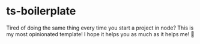 # ts-boilerplate

Tired of doing the same thing every time you start a project in node? This is my most opinionated template! I hope it helps you as much as it helps me! 🍻